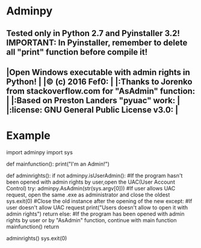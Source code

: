 # Adminpy
Tested only in Python 2.7 and Pyinstaller 3.2!
IMPORTANT: In Pyinstaller, remember to delete all "print" function before compile it!
 ------------------------------------------------------------------
|Open Windows executable with admin rights in Python!              |
|:copyright: (c) 2016 Fef0:                                        |
|:Thanks to Jorenko from stackoverflow.com for "AsAdmin" function: |
|:Based on Preston Landers "pyuac" work:                           |
|:license: GNU General Public License v3.0:                        |
 ------------------------------------------------------------------
# Example

import adminpy
import sys

def mainfunction():
    print("I'm an Admin!")

def adminrights():
    if not adminpy.isUserAdmin(): #If the program hasn't been opened with admin rights by user,open the UAC(User Account Control)
        try:
            adminpy.AsAdmin(str(sys.argv[0])) #If user allows UAC request, open the same .exe as administrator and close the oldest
            sys.exit(0) #Close the old instance after the opening of the new
        except: #If user doesn't allow UAC request
            print("Users doesn't allow to open it with admin rights")
            return
    else: #If the program has been opened with admin rights by user or by "AsAdmin" function, continue with main function
        mainfunction()
    return

adminrights()
sys.exit(0)
